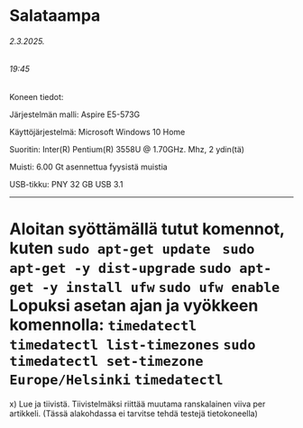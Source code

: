Salataampa
===
###### 2.3.2025.
###### 19:45

Koneen tiedot: 

Järjestelmän malli: Aspire E5-573G

Käyttöjärjestelmä: Microsoft Windows 10 Home

Suoritin: Inter(R) Pentium(R) 3558U @ 1.70GHz. Mhz, 2 ydin(tä)

Muisti: 6.00 Gt asennettua fyysistä muistia

 USB-tikku: PNY 32 GB USB 3.1

-----
Aloitan syöttämällä tutut komennot, kuten ```sudo apt-get update ``` ``` sudo apt-get -y dist-upgrade ``` ``` sudo apt-get -y install ufw ``` ```sudo ufw enable ```  
Lopuksi asetan ajan ja vyökkeen komennolla: ```timedatectl ``` ```timedatectl list-timezones``` ``` sudo timedatectl set-timezone Europe/Helsinki ```
```timedatectl ```
===
x) Lue ja tiivistä. Tiivistelmäksi riittää muutama ranskalainen viiva per artikkeli. (Tässä alakohdassa ei tarvitse tehdä testejä tietokoneella)


